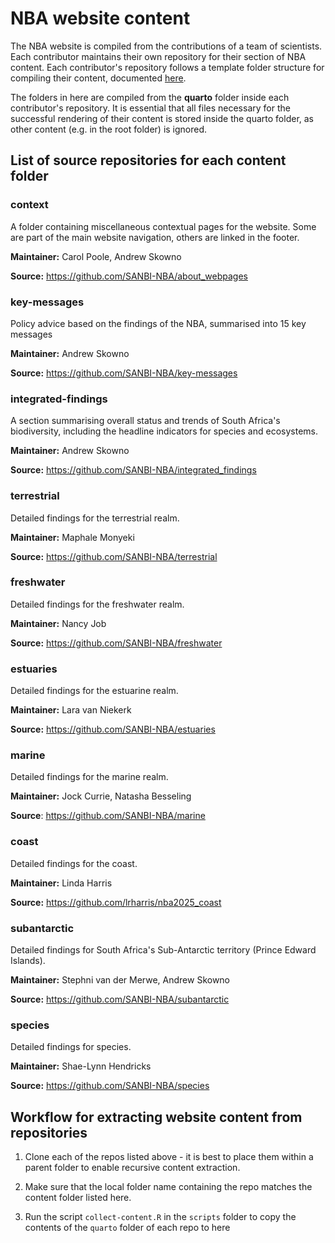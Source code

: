 # NBA website content

The NBA website is compiled from the contributions of a team of scientists. Each contributor maintains their own repository for their section of NBA content. Each contributor's repository follows a template folder structure for compiling their content, documented [here](https://github.com/SANBI-NBA/templates).

The folders in here are compiled from the **quarto** folder inside each contributor's repository. It is essential that all files necessary for the successful rendering of their content is stored inside the quarto folder, as other content (e.g. in the root folder) is ignored.

## List of source repositories for each content folder

### **context**

A folder containing miscellaneous contextual pages for the website. Some are part of the main website navigation, others are linked in the footer.

**Maintainer:** Carol Poole, Andrew Skowno

**Source:** <https://github.com/SANBI-NBA/about_webpages>

### key-messages

Policy advice based on the findings of the NBA, summarised into 15 key messages

**Maintainer:** Andrew Skowno

**Source:** <https://github.com/SANBI-NBA/key-messages>

### integrated-findings

A section summarising overall status and trends of South Africa's biodiversity, including the headline indicators for species and ecosystems.

**Maintainer:** Andrew Skowno

**Source:** <https://github.com/SANBI-NBA/integrated_findings>

### terrestrial

Detailed findings for the terrestrial realm.

**Maintainer:** Maphale Monyeki

**Source:** <https://github.com/SANBI-NBA/terrestrial>

### freshwater

Detailed findings for the freshwater realm.

**Maintainer:** Nancy Job

**Source:** <https://github.com/SANBI-NBA/freshwater>

### estuaries

Detailed findings for the estuarine realm.

**Maintainer:** Lara van Niekerk

**Source:** <https://github.com/SANBI-NBA/estuaries>

### marine

Detailed findings for the marine realm.

**Maintainer:** Jock Currie, Natasha Besseling

**Source**: <https://github.com/SANBI-NBA/marine>

### coast

Detailed findings for the coast.

**Maintainer:** Linda Harris

**Source:** <https://github.com/lrharris/nba2025_coast>

### subantarctic

Detailed findings for South Africa's Sub-Antarctic territory (Prince Edward Islands).

**Maintainer:** Stephni van der Merwe, Andrew Skowno

**Source:** <https://github.com/SANBI-NBA/subantarctic>

### species

Detailed findings for species.

**Maintainer:** Shae-Lynn Hendricks

**Source:** <https://github.com/SANBI-NBA/species>

## Workflow for extracting website content from repositories

1.  Clone each of the repos listed above - it is best to place them within a parent folder to enable recursive content extraction.

2.  Make sure that the local folder name containing the repo matches the content folder listed here.

3.  Run the script `collect-content.R` in the `scripts` folder to copy the contents of the `quarto` folder of each repo to here
